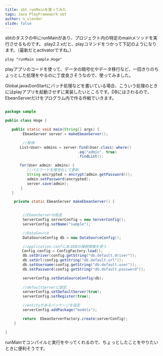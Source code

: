 ```yaml
---
title: sbt runMainを使ってみた
tags: Java PlayFramework sbt
author: n_slender
slide: false
---
```

sbtのタスクの中にrunMainがあり、プロジェクト内の特定のmainメソッドを実行させるものです。
play2.2.xだと、playコマンドをつかって下記のようになります。（最新だとactivatorですね。）

```
play "runMain sample.Hoge"
```

playアプリのコードを使って、データの暗号化やデータ移行など、一回きりのちょっとした処理をやるのに丁度良さそうなので、使ってみました。

Global.javaのonStartにバッチ処理などを書いている場合、こういう処理のときにはplayアプリを起動させずに実装したいところです。DBにはさわるので、EbeanServerだけをプログラム内で作る作戦でいきます。

```lang:Hoge.java

package sample

public class Hoge {

   public static void main(String[] args) {
        EbeanServer server = makeEbeanServer();

        //取得
　　　　List<User> admins = server.find(User.class).where()
                                 .eq("admin", true)
                                 .findList(); 

　　　　for(User admin: admins) {
          //パスワードを暗号化して更新
          String encrypted = encrypt(admin.getPassword());
          admin.setPassword(encrypted);
          server.save(admin);  
       }
   }

    private static EbeanServer makeEbeanServer() {
        

        //EbeanServerの設定
        ServerConfig serverConfig = new ServerConfig();
        serverConfig.setName("sample");

        //DataSource
        DataSourceConfig db = new DataSourceConfig();

        //application.confにあるDBの接続情報を使う
　　　　 Config config = ConfigFactory.load();　
        db.setDriver(config.getString("db.default.driver"));
        db.setUrl(config.getString("db.default.url"));
        db.setUsername(config.getString("db.default.user"));
        db.setPassword(config.getString("db.default.password"));

        serverConfig.setDataSourceConfig(db);
 
        //defaultServerに設定
        serverConfig.setDefaultServer(true);
        serverConfig.setRegister(true);

        //entityがあるパッケージを指定
        serverConfig.addPackage("models");

        return  EbeanServerFactory.create(serverConfig);
    }

}

```

runMainでコンパイルと実行をやってくれるので、ちょっとしたことをやりたいときに便利そうです。

